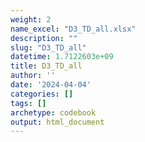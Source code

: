 ```yaml
---
weight: 2
name_excel: "D3_TD_all.xlsx"
description: ""
slug: "D3_TD_all"
datetime: 1.7122603e+09
title: D3_TD_all
author: ''
date: '2024-04-04'
categories: []
tags: []
archetype: codebook
output: html_document
---
```


<div class="tabcontent"></div>
